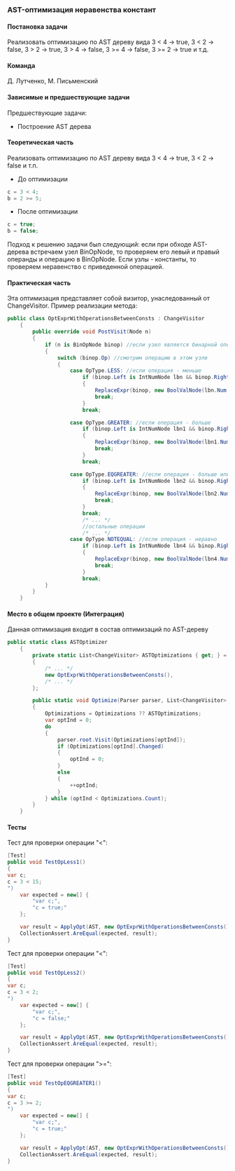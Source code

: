 
### AST-оптимизация неравенства констант
#### Постановка задачи
Реализовать оптимизацию по AST дереву вида 3 < 4 -> true, 3 < 2 -> false, 3 > 2 -> true, 3 > 4 -> false, 3 >= 4 -> false, 3 >= 2 -> true и т.д.


#### Команда
Д. Лутченко, М. Письменский

#### Зависимые и предшествующие задачи
Предшествующие задачи:
* Построение AST дерева


#### Теоретическая часть
Реализовать оптимизацию по AST дереву вида 3 < 4 -> true, 3 < 2 -> false и т.п.

- До оптимизации
```csharp
c = 3 < 4;
b = 2 >= 5;
```
- После оптимизации
```csharp
c = true;
b = false;
```
Подход к решению задачи был следующий: если при обходе AST-дерева встречаем узел BinOpNode, то проверяем его левый и правый операнды и операцию в BinOpNode. Если узлы - константы, то проверяем неравенство с приведенной операцией.

#### Практическая часть
Эта оптимизация представляет собой визитор, унаследованный от ChangeVisitor. Пример реализации метода:

```csharp
public class OptExprWithOperationsBetweenConsts : ChangeVisitor
    {
        public override void PostVisit(Node n)
        {
            if (n is BinOpNode binop) //если узел является бинарной операцией
            {
                switch (binop.Op) //смотрим операцию в этом узле
                {
                    case OpType.LESS: //если операция - меньше
                        if (binop.Left is IntNumNode lbn && binop.Right is IntNumNode rbn) //проверка констант
                        {
                            ReplaceExpr(binop, new BoolValNode(lbn.Num < rbn.Num));
                            break;
                        }
                        break;

                    case OpType.GREATER: //если операция - больше
                        if (binop.Left is IntNumNode lbn1 && binop.Right is IntNumNode rbn1)
                        {
                            ReplaceExpr(binop, new BoolValNode(lbn1.Num > rbn1.Num));
                            break;
                        }
                        break;

                    case OpType.EQGREATER: //если операция - больше или равно
                        if (binop.Left is IntNumNode lbn2 && binop.Right is IntNumNode rbn2)
                        {
                            ReplaceExpr(binop, new BoolValNode(lbn2.Num >= rbn2.Num));
                            break;
                        }
                        break;
                        /* ... */ 
                        //остальные операции
                        /* ... */ 
                    case OpType.NOTEQUAL: //если операция - неравно
                        if (binop.Left is IntNumNode lbn4 && binop.Right is IntNumNode rbn4)
                        {
                            ReplaceExpr(binop, new BoolValNode(lbn4.Num != rbn4.Num));
                            break;
                        }
                        break;
            }
        }
    }
```

#### Место в общем проекте (Интеграция)
Данная оптимизация входит в состав оптимизаций по AST-дереву
```csharp
public static class ASTOptimizer
	{
		private static List<ChangeVisitor> ASTOptimizations { get; } = new List<ChangeVisitor>
        {
        	/* ... */
            new OptExprWithOperationsBetweenConsts(),
            /* ... */
        };

        public static void Optimize(Parser parser, List<ChangeVisitor> Optimizations = null)
        {
            Optimizations = Optimizations ?? ASTOptimizations;
            var optInd = 0;
            do
            {
                parser.root.Visit(Optimizations[optInd]);
                if (Optimizations[optInd].Changed)
                {
                    optInd = 0;
                }
                else
                {
                    ++optInd;
                }
            } while (optInd < Optimizations.Count);
        }
    }
```

#### Тесты
Тест для проверки операции "<":
```csharp
[Test]
public void TestOpLess1()
{
var c;
c = 3 < 15;
")
    var expected = new[] {
        "var c;",
        "c = true;"
    };

    var result = ApplyOpt(AST, new OptExprWithOperationsBetweenConsts());
    CollectionAssert.AreEqual(expected, result);
}
```
Тест для проверки операции "<":
```csharp
[Test]
public void TestOpLess2()
{
var c;
c = 3 < 2;
")
    var expected = new[] {
        "var c;",
        "c = false;"
    };

    var result = ApplyOpt(AST, new OptExprWithOperationsBetweenConsts());
    CollectionAssert.AreEqual(expected, result);
}
```
Тест для проверки операции ">=":
```csharp
[Test]
public void TestOpEQGREATER1()
{
var c;
c = 3 >= 2;
")
    var expected = new[] {
        "var c;",
        "c = true;"
    };

    var result = ApplyOpt(AST, new OptExprWithOperationsBetweenConsts());
    CollectionAssert.AreEqual(expected, result);
}
```

